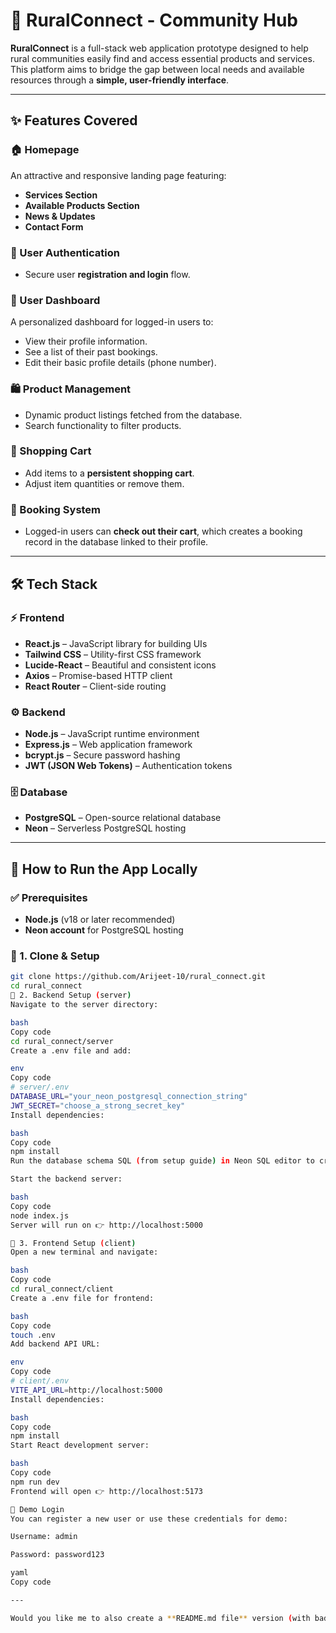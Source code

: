 # 🌾 RuralConnect - Community Hub  

**RuralConnect** is a full-stack web application prototype designed to help rural communities easily find and access essential products and services.  
This platform aims to bridge the gap between local needs and available resources through a **simple, user-friendly interface**.  

---

## ✨ Features Covered  

### 🏠 Homepage  
An attractive and responsive landing page featuring:  
- **Services Section**  
- **Available Products Section**  
- **News & Updates**  
- **Contact Form**  

### 🔐 User Authentication  
- Secure user **registration and login** flow.  

### 👤 User Dashboard  
A personalized dashboard for logged-in users to:  
- View their profile information.  
- See a list of their past bookings.  
- Edit their basic profile details (phone number).  

### 🛍️ Product Management  
- Dynamic product listings fetched from the database.  
- Search functionality to filter products.  

### 🛒 Shopping Cart  
- Add items to a **persistent shopping cart**.  
- Adjust item quantities or remove them.  

### 📅 Booking System  
- Logged-in users can **check out their cart**, which creates a booking record in the database linked to their profile.  

---

## 🛠️ Tech Stack  

### ⚡ Frontend  
- **React.js** – JavaScript library for building UIs  
- **Tailwind CSS** – Utility-first CSS framework  
- **Lucide-React** – Beautiful and consistent icons  
- **Axios** – Promise-based HTTP client  
- **React Router** – Client-side routing  

### ⚙️ Backend  
- **Node.js** – JavaScript runtime environment  
- **Express.js** – Web application framework  
- **bcrypt.js** – Secure password hashing  
- **JWT (JSON Web Tokens)** – Authentication tokens  

### 🗄️ Database  
- **PostgreSQL** – Open-source relational database  
- **Neon** – Serverless PostgreSQL hosting  

---

## 🚀 How to Run the App Locally  

### ✅ Prerequisites  
- **Node.js** (v18 or later recommended)  
- **Neon account** for PostgreSQL hosting  

### 🔧 1. Clone & Setup  
```bash
git clone https://github.com/Arijeet-10/rural_connect.git
cd rural_connect
🔧 2. Backend Setup (server)
Navigate to the server directory:

bash
Copy code
cd rural_connect/server
Create a .env file and add:

env
Copy code
# server/.env
DATABASE_URL="your_neon_postgresql_connection_string"
JWT_SECRET="choose_a_strong_secret_key"
Install dependencies:

bash
Copy code
npm install
Run the database schema SQL (from setup guide) in Neon SQL editor to create tables.

Start the backend server:

bash
Copy code
node index.js
Server will run on 👉 http://localhost:5000

🔧 3. Frontend Setup (client)
Open a new terminal and navigate:

bash
Copy code
cd rural_connect/client
Create a .env file for frontend:

bash
Copy code
touch .env
Add backend API URL:

env
Copy code
# client/.env
VITE_API_URL=http://localhost:5000
Install dependencies:

bash
Copy code
npm install
Start React development server:

bash
Copy code
npm run dev
Frontend will open 👉 http://localhost:5173

🔑 Demo Login
You can register a new user or use these credentials for demo:

Username: admin

Password: password123

yaml
Copy code

---

Would you like me to also create a **README.md file** version (with badges, table of contents, and screen